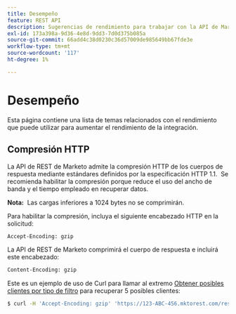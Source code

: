 ```yaml
---
title: Desempeño
feature: REST API
description: Sugerencias de rendimiento para trabajar con la API de Marketo.
exl-id: 173a398a-9d36-4e8d-9dd3-7d0d375b085a
source-git-commit: 66add4c38d0230c36d57009de985649bb67fde3e
workflow-type: tm+mt
source-wordcount: '117'
ht-degree: 1%

---
```


# Desempeño

Esta página contiene una lista de temas relacionados con el rendimiento que puede utilizar para aumentar el rendimiento de la integración.

## Compresión HTTP

La API de REST de Marketo admite la compresión HTTP de los cuerpos de respuesta mediante estándares definidos por la especificación HTTP 1.1.  Se recomienda habilitar la compresión porque reduce el uso del ancho de banda y el tiempo empleado en recuperar datos.

**Nota:**  Las cargas inferiores a 1024 bytes no se comprimirán.

Para habilitar la compresión, incluya el siguiente encabezado HTTP en la solicitud:

```html
Accept-Encoding: gzip
```

La API de REST de Marketo comprimirá el cuerpo de respuesta e incluirá este encabezado:

```html
Content-Encoding: gzip
```

Este es un ejemplo de uso de Curl para llamar al extremo [Obtener posibles clientes por tipo de filtro](https://developer.adobe.com/marketo-apis/api/mapi/#tag/Leads/operation/getLeadsByFilterUsingGET) para recuperar 5 posibles clientes:

```bash
$ curl -H 'Accept-Encoding: gzip' 'https://123-ABC-456.mktorest.com/rest/v1/leads.json?filterType=id&filterValues=4,5,7,12,13'
```
